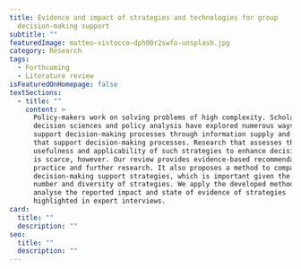 ```yaml
---
title: Evidence and impact of strategies and technologies for group
  decision-making support
subtitle: ""
featuredImage: matteo-vistocco-dph00r2swfo-unsplash.jpg
category: Research
tags:
  - Forthcoming
  - Literature review
isFeaturedOnHomepage: false
textSections:
  - title: ""
    content: >
      Policy-makers work on solving problems of high complexity. Scholars in
      decision sciences and policy analysis have explored numerous ways to
      support decision-making processes through information supply and tools
      that support decision-making processes. Research that assesses the
      usefulness and applicability of such strategies to enhance decision-making
      is scarce, however. Our review provides evidence-based recommendations for
      practice and further research. It also proposes a method to compare
      decision-making support strategies, which is important given the vast
      number and diversity of strategies. We apply the developed method to
      analyse the reported impact and state of evidence of strategies
      highlighted in expert interviews.
card:
  title: ""
  description: ""
seo:
  title: ""
  description: ""
---
```

